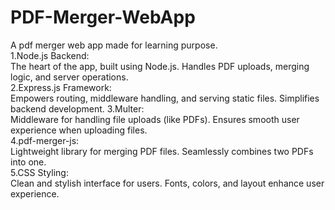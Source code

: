 # PDF-Merger-WebApp
A pdf merger web app made for learning purpose.<br>
1.Node.js Backend:                                         <br>
The heart of the app, built using Node.js.
Handles PDF uploads, merging logic, and server operations. <br>
2.Express.js Framework:                                    <br>
Empowers routing, middleware handling, and serving static files.
Simplifies backend development.
3.Multer:                                                   <br>
Middleware for handling file uploads (like PDFs).
Ensures smooth user experience when uploading files.        <br>
4.pdf-merger-js:                                            <br>
Lightweight library for merging PDF files.
Seamlessly combines two PDFs into one.                      <br>
5.CSS Styling:                                              <br>
Clean and stylish interface for users.
Fonts, colors, and layout enhance user experience.
